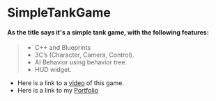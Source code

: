 
# SimpleTankGame

#### As the title says it's a simple tank game, with the following features:

> - C++ and Blueprints
> - 3C’s (Character, Camera, Control).
> - AI Behavior using behavior tree.
> - HUD widget.


- Here is a link to a [video](https://drive.google.com/file/d/1h8V3au8Hflqy51vw9bgvysFhtsfCVqAV/view) of this game.
- Here is a link to my [Portfolio](https://wandin.github.io/portfoliogithub.io/)
